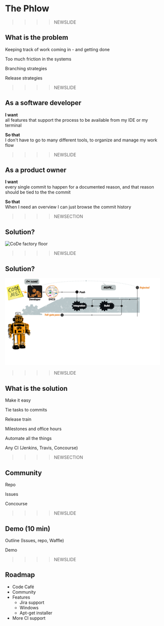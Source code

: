 <!--

 To include this markdown in your reveal add the following section:

  <section data-markdown="name-of-your-markdown.md"
    data-separator="^>>>>NEWSECTION$"
    data-separator-vertical="^>>>>NEWSLIDE$"
    data-separator-notes="^Note:$">
  </section>

-->

# The Phlow

>>>>NEWSLIDE

## What is the problem

Keeping track of work coming in - and getting done<br/><!-- .element class="fragment" -->

Too much friction in the systems<br/><!-- .element class="fragment" -->

Branching strategies<br/><!-- .element class="fragment" -->

Release strategies<br/><!-- .element class="fragment" -->

>>>>NEWSLIDE

## As a software developer

**I want**<br> all features that support the process to be available from my IDE or my terminal

**So that**<br> I don't have to go to many different tools, to organize and manage my work flow

>>>>NEWSLIDE

## As a product owner

**I want**<br> every single commit to happen for a documented reason, and that reason should be tied to the the commit

**So that**<br> When I need an overview I can just browse the commit history

>>>>NEWSECTION
## Solution?

![CoDe factory floor](../shared/img/code-story.bare.png)<!-- .element: class="plain max" -->

<!-- .slide: data-transition="slide-in none" -->

>>>>NEWSLIDE

<!-- .slide: data-transition="none slide-out" -->

## Solution?

![CoDe factory floor](res/code-story.ci.bare.png)<!-- .element: class="plain max" -->


>>>>NEWSLIDE

## What is the solution

Make it easy<br/><!-- .element class="fragment" -->

Tie tasks to commits<br/><!--  .element class="fragment"  -->

Release train<br/><!-- .element class="fragment" -->

Milestones and office hours<br/><!-- .element class="fragment" -->

Automate all the things<br/><!-- .element class="fragment" -->

Any CI (Jenkins, Travis, Concourse)<br/><!-- .element class="fragment" -->


>>>>NEWSECTION

## Community

Repo

Issues

Concourse

>>>>NEWSLIDE

## Demo (10 min)

Outline (Issues, repo, Waffle)

Demo 

>>>>NEWSLIDE

## Roadmap

- Code Café
- Community
- Features
    - Jira support
    - Windows
    - Apt-get installer
- More CI support
